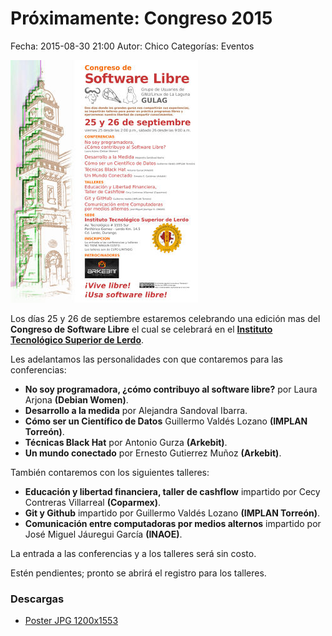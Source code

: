 Próximamente: Congreso 2015
==================================

Fecha: 2015-08-30 21:00
Autor:  Chico
Categorías: Eventos

![Poster Congreso 2015](2015-09-25-congreso-2015/gulag-congreso-2015-poster-small.jpg)

Los días 25 y 26 de septiembre estaremos celebrando una edición mas del **Congreso de Software Libre** el cual se celebrará en el **[Instituto Tecnológico Superior de Lerdo](http://itslerdo.edu.mx/)**.

<!-- break -->

Les adelantamos las personalidades con que contaremos para las conferencias:

* **No soy programadora, ¿cómo contribuyo al software libre?** por Laura Arjona **(Debian Women)**.
* **Desarrollo a la medida** por Alejandra Sandoval Ibarra.
* **Cómo ser un Científico de Datos** Guillermo Valdés Lozano **(IMPLAN Torreón)**.
* **Técnicas Black Hat** por Antonio Gurza **(Arkebit)**.
* **Un mundo conectado** por Ernesto Gutierrez Muñoz **(Arkebit)**.

También contaremos con los siguientes talleres:

* **Educación y libertad financiera, taller de cashflow** impartido por Cecy Contreras Villarreal **(Coparmex)**.
* **Git y Github** impartido por Guillermo Valdés Lozano **(IMPLAN Torreón)**.
* **Comunicación entre computadoras por medios alternos** impartido por José Miguel Jáuregui García **(INAOE)**.

La entrada a las conferencias y a los talleres será sin costo.

Estén pendientes; pronto se abrirá el registro para los talleres.

### Descargas

* [Poster JPG 1200x1553](2015-09-25-congreso-2015/gulag-congreso-2015-poster.jpg)
